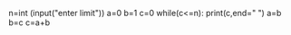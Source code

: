 n=int (input("enter limit"))
a=0
b=1
c=0
while(c<=n):
    print(c,end=" ")
    a=b
    b=c
    c=a+b
